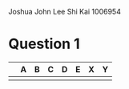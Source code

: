 Joshua John Lee Shi Kai 1006954
# Question 1

|     | A   | B   | C   | D   | E   | X   | Y   |
| --- | --- | --- | --- | --- | --- | --- | --- |
|     |     |     |     |     |     |     |     |
